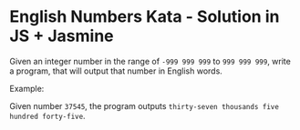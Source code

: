 # English Numbers Kata - Solution in JS + Jasmine

Given an integer number in the range of `-999 999 999` to `999 999 999`, write a
program, that will output that number in English words.

Example:

Given number `37545`, the program outputs `thirty-seven thousands five hundred
forty-five`.
